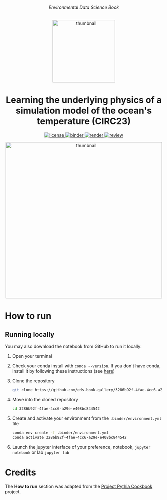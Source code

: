 <div align="center">
    <h6>Environmental Data Science Book</h6>
</div>

<p align="center">
<img src="https://github.com/alan-turing-institute/environmental-ds-book/blob/master/book/figures/logo/logo.png?raw=True" alt="thumbnail" width="200"/>
</p>

<div align="center">
    <h1>Learning the underlying physics of a simulation model of the ocean's temperature (CIRC23)</h1>
</div>

<p align="center">
    <a href="https://github.com/eds-book-gallery/3286b92f-4fae-4cc6-a29e-e408bc844542/blob/main/LICENSE">
        <img alt="license" src="https://img.shields.io/badge/license-MIT-yellow.svg">
    </a>
    <a href="https://notebooks.gesis.org/binder/v2/gh/eds-book-gallery/3286b92f-4fae-4cc6-a29e-e408bc844542/postprint?labpath=notebook.ipynb">
        <img alt="binder" src="https://mybinder.org/badge_logo.svg">
    </a>
    <a href="https://github.com/eds-book-gallery/3286b92f-4fae-4cc6-a29e-e408bc844542/actions/workflows/render.yaml">
        <img alt="render" src="https://github.com/eds-book-gallery/3286b92f-4fae-4cc6-a29e-e408bc844542/actions/workflows/render.yaml/badge.svg">
    </a>
    <a href="https://github.com/alan-turing-institute/environmental-ds-book/issues/172">
        <img alt="review" src="https://img.shields.io/badge/view-review-purple">
    </a>
    <br/>
</p>

<p align="center">
<img src="https://www.commondreams.org/media-library/ocean-surface-temperatures.jpg?id=33699188&width=1200&height=400&quality=90&coordinates=0%2C667%2C0%2C667" alt="thumbnail" width="500"/>
</p>

# How to run

## Running locally
You may also download the notebook from GitHub to run it locally:
1. Open your terminal

2. Check your conda install with `conda --version`. If you don't have conda, install it by following these instructions (see [here](https://docs.conda.io/en/latest/miniconda.html))

3. Clone the repository
    ```bash
    git clone https://github.com/eds-book-gallery/3286b92f-4fae-4cc6-a29e-e408bc844542.git
    ```

4. Move into the cloned repository
    ```bash
    cd 3286b92f-4fae-4cc6-a29e-e408bc844542
    ```

5. Create and activate your environment from the `.binder/environment.yml` file
    ```bash
    conda env create -f .binder/environment.yml
    conda activate 3286b92f-4fae-4cc6-a29e-e408bc844542
    ```  

6. Launch the jupyter interface of your preference, notebook, `jupyter notebook` or lab `jupyter lab`

# Credits
The **How to run** section was adapted from the [Project Pythia Cookbook](https://cookbooks.projectpythia.org/) project.